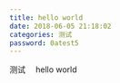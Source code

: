 ```yaml
---
title: hello world
date: 2018-06-05 21:18:02
categories: 测试
password: 0atest5
---
```

测试　
hello world

